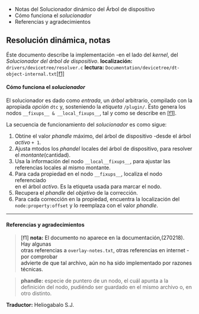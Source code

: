 * Notas del Solucionador dinámico del Árbol de dispositivo
* Cómo funciona el _solucionador_
* Referencias y agradecimientos

## Resolución dinámica, notas ##

Éste documento describe la implementación -en el lado del _kernel_, del 
_Solucionador del árbol de dispositivo_.
__localización:__ `drivers/devicetree/resolver.c`
__lectura:__ `Documentation/devicetree/dt-object-internal.txt`[[f1]](#f1)


#### Cómo funciona el _solucionador_ ####

El solucionador es dado como _entrada_, un _árbol_ arbitrario, compilado con la 
apropiada _opción_ `dtc` y, sosteniendo la _etiqueta_ `/plugin/`. Ésto genera los
nodos `__fixups__ & __local_fixups__`, tal y como se describe en [[f1]](#f1).

La secuencia de funcionamiento del _solucionador_ es como sigue:

1. Obtine el valor _phandle_ máximo, del árbol de dispositivo -desde el árbol  
_activo_ `+ 1`.
2. Ajusta mtodos los _phandel_ locales del árbol de dispositivo, para resolver 
el _montante_(cantidad).
3. Usa la información del nodo `__local__fixups__`, para ajustar las referencias 
locales al mismo montante.
4. Para cada propiedad en el nodo `__fixups__`, localiza el nodo referenciado  
en el árbol _activo_. Es la etiqueta usada para marcar el nodo.  
5. Recupera el _phandle_ del _objetivo_ de la corrección.  
6. Para cada corrección en la propiedad, encuentra la localización del  
`node:property:offset` y lo reemplaza con el valor _phandle_.

***************


#### Referencias y agradecimientos ####

> <a name="f1">[f1] __nota:__ El documento no aparece en la documentación,(270218). Hay  algunas  
otras referencias a `overlay-notes.txt`, otras referencias en internet -por comprobar  
advierte de que tal archivo, aún no ha sido implementado por razones técnicas.  
</a>

> __phandle:__ especie de puntero de un nodo, el cuál apunta a la definición del nodo,
pudiéndo ser guardado en el mismo archivo o, en otro distinto.



__Traductor:__ Heliogabalo S.J.





